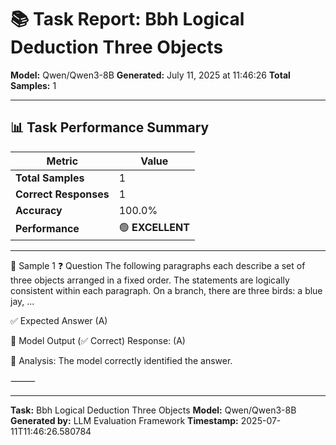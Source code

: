 # 📚 Task Report: Bbh Logical Deduction Three Objects

**Model:** Qwen/Qwen3-8B
**Generated:** July 11, 2025 at 11:46:26
**Total Samples:** 1

---

## 📊 Task Performance Summary

| Metric | Value |
| ------ | ----- |
| **Total Samples** | 1 |
| **Correct Responses** | 1 |
| **Accuracy** | 100.0% |
| **Performance** | 🟢 **EXCELLENT** |

---

📝 Sample 1
❓ Question
The following paragraphs each describe a set of three objects arranged in a fixed order. The statements are logically consistent within each paragraph. On a branch, there are three birds: a blue jay, ...

✅ Expected Answer
(A)

🤖 Model Output (✅ Correct)
Response: (A)

💬 Analysis:
The model correctly identified the answer.

⸻

---

**Task:** Bbh Logical Deduction Three Objects
**Model:** Qwen/Qwen3-8B
**Generated by:** LLM Evaluation Framework
**Timestamp:** 2025-07-11T11:46:26.580784